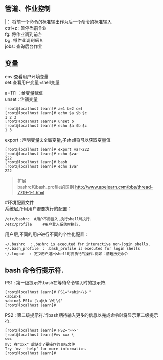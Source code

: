 ## 管道、作业控制  
|： 将前一个命令的标准输出作为后一个命令的标准输入  
ctrl+z : 暂停当前作业  
fg: 将作业调到前台  
bg: 将作业调到后台  
jobs: 查询后台作业  

## 变量    
env:查看用户环境变量    
set:查看用户变量+shell变量    

a=111 ：给变量赋值    
unset : 注销变量    
```    
[root@localhost learn]# a=1 b=2 c=3    
[root@localhost learn]# echo $a $b $c    
1 2 3    
[root@localhost learn]# unset b    
[root@localhost learn]# echo $a $b $c    
1 3    
```    
export : 声明变量未全局变量,子shell将可以获取变量值    
```    
[root@localhost learn]# export var=222    
[root@localhost learn]# echo $var    
222    
[root@localhost learn]# bash    
[root@localhost learn]# echo $var    
222    
```    

> 扩展    
bashrc和bash_profile的区别 http://www.apelearn.com/bbs/thread-7719-1-1.html  

#环境配置文件    
系统层,所用用户都要执行的配置：    
```    
/etc/bashrc  #用户不用登入,执行shell时执行. 
/etc/profile     #用户登入系统时执行.    
```    
用户层,不同的用户进行不同的个性化配置：    
```    
~/.bashrc  ：.bashrc is executed for interactive non-login shells.    
~/.bash_profile  : .bash_profile is executed for login shells    
~/.logout  : 定义用户退出shell时要执行的操作.例如：清理历史命令    
```    

## bash 命令行提示符.    
PS1 : 第一级提示符.bash在等待命令输入时的提示符.    
```    
[root@localhost learn]# PS1="<abin>\$ "    
<abin>$     
<abin>$ PS1='[\u@\h \W]\$'    
[root@localhost learn]#    
```    
PS2 : 第二级提示符.当bash期待输入更多的信息以完成命令时将显示第二级提示符.    
```    
[root@localhost learn]# PS2='>>>'    
[root@localhost learn]#mv xxx \    
>>>    
mv: 在"xxx" 后缺少了要操作的目标文件    
Try 'mv --help' for more information.    
[root@localhost learn]#    
```    

